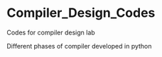 # Compiler_Design_Codes
<p>Codes for compiler design lab </p>
<p>Different phases of compiler developed in python</p>

